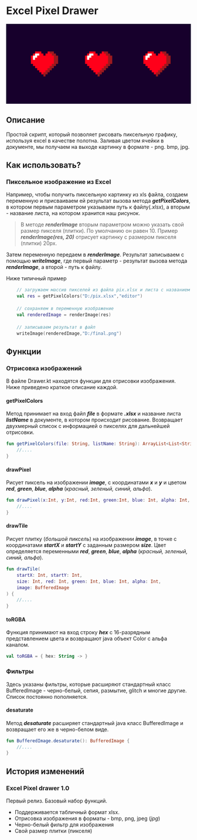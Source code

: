 

# Excel Pixel Drawer

![Альтернативный текст](pixel-heart.jpg "Excel Pixel Drawer")

## Описание
Простой скрипт, который позволяет рисовать пиксельную графику, используя excel в качестве полотна. Заливая цветом 
ячейки в документе, мы получаем на выходе картинку в формате - png. bmp, jpg.


## Как использовать?
### Пиксельное изображение из Excel
Например, чтобы получить пиксельную картинку из xls файла, создаем переменную и присваиваем ей результат 
вызова метода **_getPixelColors_**, в котором первым параметром указываем путь к файлу(_.xlsx_), 
а вторым - название листа, на котором хранится наш рисунок. 

> В методе **_renderImage_** вторым параметром можно указать свой размер пикселя (плитки). По умолчанию он равен 10. 
> Пример **_renderImage(res, 20)_** отрисует картинку с размером пикселя (плитки) 20px.

Затем переменную передаем в **_renderImage_**. Результат записываем с помощью **_writeImage_**, где первый параметр - 
результат вызова метода **_renderImage_**, а второй - путь к файлу.
 

Ниже типичный пример 

```kotlin
    // загружаем массив пикселей из файла pix.xlsx и листа с названием editor
    val res = getPixelColors("D:/pix.xlsx","editor")

    // сохраняем в переменную изображение
    val renderedImage = renderImage(res)

    // записываем результат в файл
    writeImage(renderedImage,"D:/final.png")
```

## Функции
### Отрисовка изображений

В файле Drawer.kt находятся функции для отрисовки изображения. Ниже приведено краткое описание каждой.

#### getPixelColors

Метод принимает на вход файл **_file_** в формате **_.xlsx_** и название листа **_listName_** в документе, в котором 
происходит рисование. Возвращает двухмерный список с информацией о пикселях для дальнейшей отрисовки.

```kotlin
fun getPixelColors(file: String, listName: String): ArrayList<List<String>> {
    //....
}
```

#### drawPixel

Рисует пиксель на изображении **_image_**, с координатами **_x_** и **_y_** и цветом **_red_**, **_green_**, **_blue_**,
**_alpha_** (_красный, зеленый, синий, альфа_).

```kotlin
fun drawPixel(x:Int, y:Int, red:Int, green:Int, blue: Int, alpha: Int, image: BufferedImage) {
    //....
}
```

#### drawTile
Рисует плитку (_большой пиксель_) на изображении **_image_**, в точке с координатами **_startX_** и **_startY_** 
с заданным размером **_size_**. Цвет определяется переменными **_red_**, **_green_**, **_blue_**, **_alpha_**
(_красный, зеленый, синий, альфа_).

```kotlin
fun drawTile(
    startX: Int, startY: Int, 
    size: Int, red: Int, green: Int, blue: Int, alpha: Int, 
    image: BufferedImage
) {
    //....
}
```

#### toRGBA

Функция принимают на вход строку **_hex_** с 16-разрядным представлением цвета и возвращают java объект Color 
с альфа каналом.
```kotlin
val toRGBA = { hex: String -> }
```

### Фильтры

Здесь указаны фильтры, которые расширяют стандартный класс BufferedImage - черно-белый, сепия, размытие, glitch и
многие другие. Список постоянно пополняется.
#### desaturate

Метод **_desaturate_** расширяет стандартный java класс BufferedImage и возвращает его же в черно-белом виде.
```kotlin
fun BufferedImage.desaturate(): BufferedImage {
    //....
}

```

## История изменений

### Excel Pixel drawer 1.0
Первый релиз. Базовый набор функций.

+ Поддерживается табличный формат xlsx.
+ Отрисовка изображения в форматы - bmp, png, jpeg (_jpg_)
+ Черно-белый фильтр для изображения
+ Свой размер плитки (пикселя)



